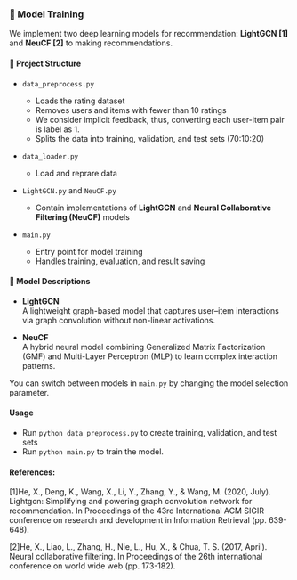 ### 🔧 Model Training

We implement two deep learning models for recommendation: **LightGCN [1]** and **NeuCF [2]** to making recommendations.

#### 📁 Project Structure

- `data_preprocess.py`  
  - Loads the rating dataset  
  - Removes users and items with fewer than 10 ratings 
  - We consider implicit feedback, thus, converting each user-item pair is label as 1. 
  - Splits the data into training, validation, and test sets (70:10:20)

- `data_loader.py`  
   - Load and reprare data

- `LightGCN.py` and `NeuCF.py`  
  - Contain implementations of **LightGCN** and **Neural Collaborative Filtering (NeuCF)** models

- `main.py`  
  - Entry point for model training  
  - Handles training, evaluation, and result saving

#### 🧠 Model Descriptions

- **LightGCN**  
  A lightweight graph-based model that captures user–item interactions via graph convolution without non-linear activations.

- **NeuCF**  
  A hybrid neural model combining Generalized Matrix Factorization (GMF) and Multi-Layer Perceptron (MLP) to learn complex interaction patterns.

You can switch between models in `main.py` by changing the model selection parameter.

#### Usage
- Run `python data_preprocess.py` to create training, validation, and test sets
- Run `python main.py` to train the model. 
#### References:
[1]He, X., Deng, K., Wang, X., Li, Y., Zhang, Y., & Wang, M. (2020, July). Lightgcn: Simplifying and powering graph convolution network for recommendation. In Proceedings of the 43rd International ACM SIGIR conference on research and development in Information Retrieval (pp. 639-648).

[2]He, X., Liao, L., Zhang, H., Nie, L., Hu, X., & Chua, T. S. (2017, April). Neural collaborative filtering. In Proceedings of the 26th international conference on world wide web (pp. 173-182).

